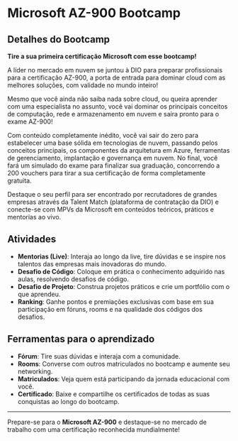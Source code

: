 # Microsoft AZ-900 Bootcamp


## Detalhes do Bootcamp

**Tire a sua primeira certificação Microsoft com esse bootcamp!**

A líder no mercado em nuvem se juntou à DIO para preparar profissionais para a certificação AZ-900, a porta de entrada para dominar cloud com as melhores soluções, com validade no mundo inteiro!

Mesmo que você ainda não saiba nada sobre cloud, ou queira aprender com uma especialista no assunto, você vai dominar os principais conceitos de computação, rede e armazenamento em nuvem e saíra pronto para o exame AZ-900!

Com conteúdo completamente inédito, você vai sair do zero para estabelecer uma base sólida em tecnologias de nuvem, passando pelos conceitos principais, os componentes da arquitetura em Azure, ferramentas de gerenciamento, implantação e governança em nuvem. No final, você fará um simulado do exame para finalizar sua graduação, concorrendo a 200 vouchers para tirar a sua certificação de forma completamente gratuita.

Destaque o seu perfil para ser encontrado por recrutadores de grandes empresas através da Talent Match (plataforma de contratação da DIO) e conecte-se com MPVs da Microsoft em conteúdos teóricos, práticos e mentorias ao vivo.

## Atividades

- **Mentorias (Live)**: Interaja ao longo da live, tire dúvidas e se inspire nos talentos das empresas mais inovadoras do mundo.
- **Desafio de Código**: Coloque em prática o conhecimento adquirido nas aulas, resolvendo desafios de código.
- **Desafio de Projeto**: Construa projetos práticos e crie um portfólio com o que aprendeu.
- **Ranking**: Ganhe pontos e premiações exclusivas com base em sua participação em fóruns, rooms e na qualidade dos códigos dos desafios.

## Ferramentas para o aprendizado

- **Fórum**: Tire suas dúvidas e interaja com a comunidade.
- **Rooms**: Converse com outros matriculados no bootcamp e aumente seu networking.
- **Matriculados**: Veja quem está participando da jornada educacional com você.
- **Certificado**: Baixe e compartilhe os certificados de todas as suas conquistas ao longo do bootcamp.

---

Prepare-se para o **Microsoft AZ-900** e destaque-se no mercado de trabalho com uma certificação reconhecida mundialmente!
